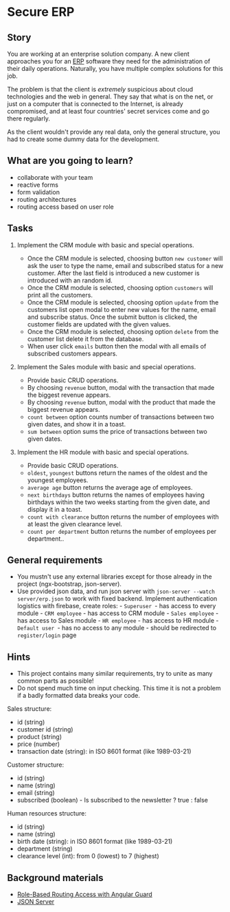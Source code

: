 # Secure ERP

## Story

You are working at an enterprise solution company.
A new client approaches you for
an [ERP](https://en.wikipedia.org/wiki/Enterprise_resource_planning)
software they need for the administration of
their daily operations. Naturally, you have multiple
complex solutions for this job.

The problem is that the client is _extremely_ suspicious
about cloud technologies and the web in general.
They say that what is on the net, or just on a computer
that is connected to the Internet, is already compromised,
and at least four countries' secret services come and go
there regularly.


As the client wouldn't provide any real data, only the
general structure, you had to create some dummy data
for the development.

## What are you going to learn?

- collaborate with your team
- reactive forms
- form validation
- routing architectures
- routing access based on user role


## Tasks

1. Implement the CRM module with basic and special operations.
    - Once the CRM module is selected, choosing button `new customer` will ask the user to type the name, email and subscribed status for a new customer. After the last field is introduced a new customer is introduced with an random id.
    - Once the CRM module is selected, choosing option `customers` will print all the customers.
    - Once the CRM module is selected, choosing option `update` from the customers list open modal to enter new values for the name, email and subscribe status. Once the submit button is clicked, the customer fields are updated with the given values.
    - Once the CRM module is selected, choosing option `delete` from the customer list delete it from the database.
    - When user click `emails` button then the modal with all emails of subscribed customers appears.

2. Implement the Sales module with basic and special operations.
    - Provide basic CRUD operations.
    - By choosing `revenue` button, modal with the transaction that made the biggest revenue appears.
    - By choosing `revenue` button, modal with the product that made the biggest revenue appears.
    - `count between` option counts number of transactions between two given dates, and show it in a toast.
    - `sum between` option sums the price of transactions between two given dates.

3. Implement the HR module with basic and special operations.
    - Provide basic CRUD operations.
    - `oldest`, `youngest` buttons return the names of the oldest and the youngest employees.
    - `average age` button returns the average age of employees.
    - `next birthdays` button returns the names of employees having birthdays within the two weeks starting from the given date, and display it in a toast.
    - `count with clearance` button returns the number of employees with at least the given clearance level.
    - `count per department` button returns the number of employees per department..

## General requirements

- You mustn't use any external libraries except for those already in the project (ngx-bootstrap, json-server).
- Use provided json data, and run json server with `json-server --watch server/erp.json` to work with fixed backend. Implement authentication logistics with firebase, create roles: - `Superuser `- has access to every module - `CRM employee` - has access to CRM module - `Sales employee` - has access to Sales module - `HR employee` - has access to HR module - `Default user `- has no access to any module - should be redirected to `register/login` page

## Hints

- This project contains many similar requirements, try to unite
  as many common parts as possible!
- Do not spend much time on input checking. This time it is not
  a problem if a badly formatted data breaks your code.

Sales structure:
- id (string)
- customer id (string)
- product (string)
- price (number)
- transaction date (string): in ISO 8601 format (like 1989-03-21)
 
Customer structure:
- id (string)
- name (string)
- email (string)
- subscribed (boolean) - Is subscribed to the newsletter ? true : false
      
Human resources structure:
- id (string)
- name (string)
- birth date (string): in ISO 8601 format (like 1989-03-21)
- department (string)
- clearance level (int): from 0 (lowest) to 7 (highest)


## Background materials

- <i class="far fa-exclamation"></i> [Role-Based Routing Access with Angular Guard](https://medium.com/echohub/angular-role-based-routing-access-with-angular-guard-dbecaf6cd685)
- <i class="far fa-exclamation"></i>  [JSON Server](https://github.com/typicode/json-server)

